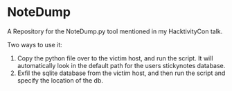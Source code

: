 # NoteDump
A Repository for the NoteDump.py tool mentioned in my HacktivityCon talk.

Two ways to use it:
1. Copy the python file over to the victim host, and run the script. It will automatically look in the default path for the users stickynotes database.
2. Exfil the sqlite database from the victim host, and then run the script and specify the location of the db.
